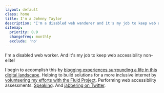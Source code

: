 ```yaml
---
layout: default
class: home
title: I'm a Johnny Taylor
description: "I'm a disabled web wanderer and it's my job to keep web accessibility non-elite!"
sitemap:
  priority: 0.9
  changefreq: monthly
  exclude: 'no'
---
```


<p class="intro">I'm a disabled web worker. And it's my job to keep web accessibility non-elite!</p>

I begin to accomplish this by [blogging experiences surrounding a life in this digital landscape](https://abledaccess.com). Helping to build solutions for a more inclusive internet by [volunteering my efforts with the Fluid Project](http://fluidproject.org). Performing web accessibility assessments. [Speaking](http://accessconf.ca/accessibility-in-the-workplace-2015/#between). And [jabbering on Twitter](https://twitter.com/abledaccess).
